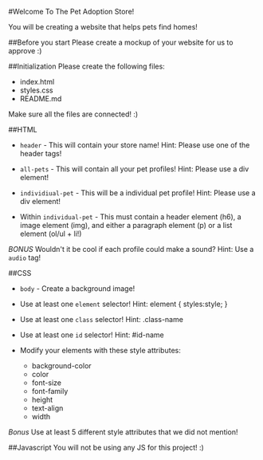 #Welcome To The Pet Adoption Store!

You will be creating a website that helps pets find homes!

##Before you start
Please create a mockup of your website for us to approve :)

##Initialization
Please create the following files:
- index.html
- styles.css
- README.md

Make sure all the files are connected! :)

##HTML
- `header` - This will contain your store name!
Hint: Please use one of the header tags!

- `all-pets` - This will contain all your pet profiles!
Hint: Please use a div element!

- `individiual-pet` - This will be a individual pet profile!
Hint: Please use a div element!

- Within `individual-pet` - This must contain a header element (h6), a image element (img), and either a paragraph element (p) or a list element (ol/ul + li!)

*BONUS* Wouldn't it be cool if each profile could make a sound?
Hint: Use a `audio` tag!

##CSS
- `body` - Create a background image!
- Use at least one `element` selector!
Hint: element { styles:style; }

- Use at least one `class` selector!
Hint: .class-name

- Use at least one `id` selector!
Hint: #id-name

- Modify your elements with these style attributes:
  - background-color
  - color
  - font-size
  - font-family
  - height
  - text-align
  - width

*Bonus* Use at least 5 different style attributes that we did not mention!

##Javascript
You will not be using any JS for this project! :)
